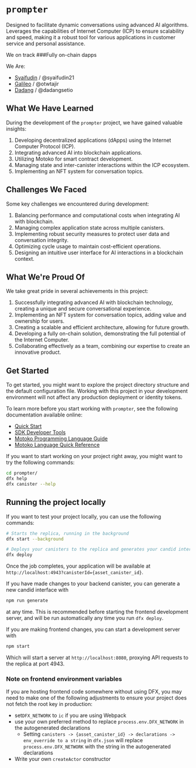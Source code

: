 # `prompter`

Designed to facilitate dynamic conversations using advanced AI algorithms. Leverages the capabilities of Internet Computer (ICP) to ensure scalability and speed, making it a robust tool for various applications in customer service and personal assistance.

We on track ###Fully on-chain dapps

We Are:
- [Syaifudin](https://github.com/syaifudin21) / @syaifudin21
- [Galileo](https://github.com/otwtajir) / @otwtajir
- [Dadang](https://github.com/dadangsetio) / @dadangsetio 


## What We Have Learned

During the development of the `prompter` project, we have gained valuable insights:

1. Developing decentralized applications (dApps) using the Internet Computer Protocol (ICP).
2. Integrating advanced AI into blockchain applications.
3. Utilizing Motoko for smart contract development.
4. Managing state and inter-canister interactions within the ICP ecosystem.
5. Implementing an NFT system for conversation topics.

## Challenges We Faced

Some key challenges we encountered during development:

1. Balancing performance and computational costs when integrating AI with blockchain.
2. Managing complex application state across multiple canisters.
3. Implementing robust security measures to protect user data and conversation integrity.
4. Optimizing cycle usage to maintain cost-efficient operations.
5. Designing an intuitive user interface for AI interactions in a blockchain context.

## What We're Proud Of

We take great pride in several achievements in this project:

1. Successfully integrating advanced AI with blockchain technology, creating a unique and secure conversational experience.
2. Implementing an NFT system for conversation topics, adding value and ownership for users.
3. Creating a scalable and efficient architecture, allowing for future growth.
4. Developing a fully on-chain solution, demonstrating the full potential of the Internet Computer.
5. Collaborating effectively as a team, combining our expertise to create an innovative product.


## Get Started
To get started, you might want to explore the project directory structure and the default configuration file. Working with this project in your development environment will not affect any production deployment or identity tokens.

To learn more before you start working with `prompter`, see the following documentation available online:

- [Quick Start](https://internetcomputer.org/docs/current/developer-docs/setup/deploy-locally)
- [SDK Developer Tools](https://internetcomputer.org/docs/current/developer-docs/setup/install)
- [Motoko Programming Language Guide](https://internetcomputer.org/docs/current/motoko/main/motoko)
- [Motoko Language Quick Reference](https://internetcomputer.org/docs/current/motoko/main/language-manual)

If you want to start working on your project right away, you might want to try the following commands:

```bash
cd prompter/
dfx help
dfx canister --help
```

## Running the project locally

If you want to test your project locally, you can use the following commands:

```bash
# Starts the replica, running in the background
dfx start --background

# Deploys your canisters to the replica and generates your candid interface
dfx deploy
```

Once the job completes, your application will be available at `http://localhost:4943?canisterId={asset_canister_id}`.

If you have made changes to your backend canister, you can generate a new candid interface with

```bash
npm run generate
```

at any time. This is recommended before starting the frontend development server, and will be run automatically any time you run `dfx deploy`.

If you are making frontend changes, you can start a development server with

```bash
npm start
```

Which will start a server at `http://localhost:8080`, proxying API requests to the replica at port 4943.

### Note on frontend environment variables

If you are hosting frontend code somewhere without using DFX, you may need to make one of the following adjustments to ensure your project does not fetch the root key in production:

- set`DFX_NETWORK` to `ic` if you are using Webpack
- use your own preferred method to replace `process.env.DFX_NETWORK` in the autogenerated declarations
  - Setting `canisters -> {asset_canister_id} -> declarations -> env_override to a string` in `dfx.json` will replace `process.env.DFX_NETWORK` with the string in the autogenerated declarations
- Write your own `createActor` constructor

